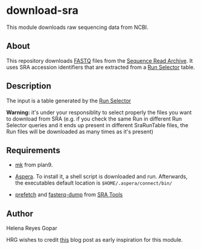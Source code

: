 # download-sra #

This module downloads raw sequencing data from NCBI.


## About ##

This repository downloads [FASTQ](https://en.wikipedia.org/wiki/FASTQ_format) files from the [Sequence Read Archive](https://www.ncbi.nlm.nih.gov/sra). It uses SRA accession identifiers that are extracted from a [Run Selector](https://www.ncbi.nlm.nih.gov/Traces/study/?go=help) table.


## Description ##

The input is a table generated by the [Run Selector](https://www.ncbi.nlm.nih.gov/Traces/study/?go=help)


**Warning:** it's under your responsiblity to select properly the files you want to download from SRA (e.g. if you check the same Run in different Run Selector queries and it ends up present in different SraRunTable files, the Run files will be downloaded as many times as it's present)



## Requirements ##

- [mk](https://9fans.github.io/plan9port/man/man1/mk.html) from plan9. 

- [Aspera](https://downloads.asperasoft.com/en/downloads/8?list "IBM Aspera Connect is an install-on-demand application that facilitates high-speed uploads and downloads with an Aspera transfer server"). To install it, a shell script is downloaded and run. Afterwards, the executables default location is `$HOME/.aspera/connect/bin/`

- [prefetch](https://trace.ncbi.nlm.nih.gov/Traces/sra/sra.cgi?view=toolkit_doc&f=prefetch) and [fasterq-dump](https://github.com/ncbi/sra-tools/wiki/HowTo:-fasterq-dump) from [SRA Tools](https://github.com/ncbi/sra-tools/wiki/Building-and-Installing-from-Source)


## Author ##

Helena Reyes Gopar

HRG wishes to credit [this](http://bioinfostar.com/2017/12/24/How-to-download-SRA-data-en/) blog post as early inspiration for this module.


